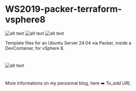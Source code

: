 # WS2019-packer-terraform-vsphere8
![alt text](https://img.shields.io/badge/packer-v1.11.2-brightgreen) ![alt text](https://img.shields.io/badge/alpine-v3.21-brightgreen) ![alt text](https://img.shields.io/badge/vsphere-v8.0.1.0-blue) 

Template files for an Ubuntu Server 24.04 via Packer, inside a DevContainer, for vSphere 8.


#
![alt text](https://i.imgur.com/Im9zZr2.png)
#

More informations on my personnal blog, here ➡️ _To_add URL_
#
